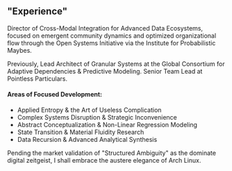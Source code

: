 ## "Experience"

Director of Cross-Modal Integration for Advanced Data Ecosystems, focused on emergent community dynamics and optimized organizational flow through the Open Systems Initiative via the Institute for Probabilistic Maybes. 

Previously, Lead Architect of Granular Systems at the Global Consortium for Adaptive Dependencies & Predictive Modeling. Senior Team Lead at Pointless Particulars. 

#### **Areas of Focused Development:**

*   Applied Entropy & the Art of Useless Complication
*   Complex Systems Disruption & Strategic Inconvenience
*   Abstract Conceptualization & Non-Linear Regression Modeling
*   State Transition & Material Fluidity Research
*   Data Recursion & Advanced Analytical Synthesis

Pending the market validation of "Structured Ambiguity" as the dominate digital zeitgeist, I shall embrace the austere elegance of Arch Linux.

